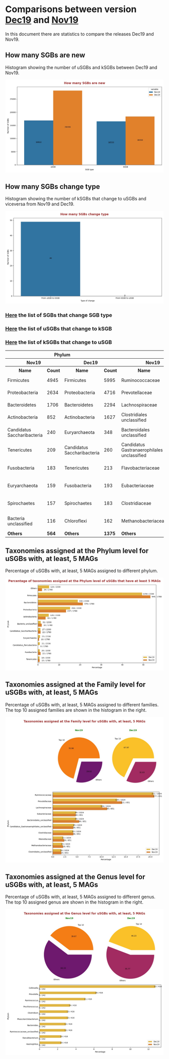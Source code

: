 # Comparisons between version [Dec19](README.md) and [Nov19](../Nov19/README.md)
In this document there are statistics to compare the releases Dec19 and Nov19.


## How many SGBs are new
Histogram showing the number of uSGBs and kSGBs between Dec19 and Nov19.

![How many SGBs are new](pictures/second_fig1.jpg)


## How many SGBs change type
Histogram showing the number of kSGBs that change to uSGBs and viceversa from Nov19 and Dec19.

![How many SGBs change type](pictures/second_fig2.jpg)


### [Here](pages/df_second_fig2.md) the list of SGBs that change SGB type

### [Here](pages/df_second_fig2_upgrade.md) the list of uSGBs that change to kSGB

### [Here](pages/df_second_fig2_downgrade.md) the list of kSGBs that change to uSGB

<table><tr><th colspan = '4' style = 'text-align: center'>Phylum</th><th colspan = '4' style = 'text-align: center'>Family</th><th colspan = '4' style = 'text-align: center'>Genus</th><th colspan = '4' style = 'text-align: center'>Species</th></tr><tr><th colspan = '2' style = 'text-align: center'>Nov19</th><th colspan = '2' style = 'text-align: center'>Dec19</th><th colspan = '2' style = 'text-align: center'>Nov19</th><th colspan = '2' style = 'text-align: center'>Dec19</th><th colspan = '2' style = 'text-align: center'>Nov19</th><th colspan = '2' style = 'text-align: center'>Dec19</th><th colspan = '2' style = 'text-align: center'>Nov19</th><th colspan = '2' style = 'text-align: center'>Dec19</th></tr><tr><th style = 'text-align: center'>Name</th><th style = 'text-align: center'>Count</th><th style = 'text-align: center'>Name</th><th style = 'text-align: center'>Count</th><th style = 'text-align: center'>Name</th><th style = 'text-align: center'>Count</th><th style = 'text-align: center'>Name</th><th style = 'text-align: center'>Count</th><th style = 'text-align: center'>Name</th><th style = 'text-align: center'>Count</th><th style = 'text-align: center'>Name</th><th style = 'text-align: center'>Count</th><th style = 'text-align: center'>Name</th><th style = 'text-align: center'>Count</th><th style = 'text-align: center'>Name</th><th style = 'text-align: center'>Count</th></tr><tr><td>Firmicutes</td><td>4945</td><td>Firmicutes</td><td>5995</td><td>Ruminococcaceae</td><td>492</td><td>Prochloraceae</td><td>1099</td><td>Collinsella</td><td>334</td><td>Prochlorococcus</td><td>1063</td><td>Rhizobiales bacterium</td><td>81</td><td>Rhizobiales bacterium</td><td>91</td></tr><tr><td>Proteobacteria</td><td>2634</td><td>Proteobacteria</td><td>4716</td><td>Prevotellaceae</td><td>324</td><td>Ruminococcaceae</td><td>496</td><td>Streptococcus</td><td>102</td><td>Collinsella</td><td>331</td><td>Pseudomonas fluorescens</td><td>47</td><td>Buchnera aphidicola</td><td>49</td></tr><tr><td>Bacteroidetes</td><td>1706</td><td>Bacteroidetes</td><td>2294</td><td>Lachnospiraceae</td><td>243</td><td>Prevotellaceae</td><td>324</td><td>Prevotella</td><td>61</td><td>Burkholderia</td><td>148</td><td>Streptococcus mitis</td><td>34</td><td>Pseudomonas fluorescens</td><td>48</td></tr><tr><td>Actinobacteria</td><td>852</td><td>Actinobacteria</td><td>1627</td><td>Clostridiales unclassified</td><td>138</td><td>Lachnospiraceae</td><td>239</td><td>Campylobacter</td><td>57</td><td>Thaumarchaeota unclassified</td><td>123</td><td>Pseudomonas viridiflava</td><td>30</td><td>Streptococcus mitis</td><td>35</td></tr><tr><td>Candidatus Saccharibacteria</td><td>240</td><td>Euryarchaeota</td><td>348</td><td>Bacteroidales unclassified</td><td>128</td><td>Clostridiales unclassified</td><td>138</td><td>Haemophilus</td><td>54</td><td>Kineosporia</td><td>111</td><td>Candidatus Hodgkinia cicadicola</td><td>26</td><td>Pseudomonas viridiflava</td><td>31</td></tr><tr><td>Tenericutes</td><td>209</td><td>Candidatus Saccharibacteria</td><td>260</td><td>Candidatus Gastranaerophilales unclassified</td><td>124</td><td>Bacteroidales unclassified</td><td>128</td><td>Faecalibacterium</td><td>39</td><td>Streptococcus</td><td>108</td><td>Stenotrophomonas maltophilia</td><td>26</td><td>Escherichia coli</td><td>29</td></tr><tr><td>Fusobacteria</td><td>183</td><td>Tenericutes</td><td>213</td><td>Flavobacteriaceae</td><td>113</td><td>Flavobacteriaceae</td><td>127</td><td>Ruminococcus</td><td>38</td><td>Alphaproteobacteria unclassified</td><td>86</td><td>Prochlorococcus marinus</td><td>21</td><td>Candidatus Hodgkinia cicadicola</td><td>27</td></tr><tr><td>Euryarchaeota</td><td>159</td><td>Fusobacteria</td><td>193</td><td>Eubacteriaceae</td><td>101</td><td>Pelagibacteraceae</td><td>126</td><td>Clostridium</td><td>36</td><td>Synechococcus</td><td>83</td><td>Pseudomonas putida</td><td>21</td><td>Candidatus Pelagibacter ubique</td><td>27</td></tr><tr><td>Spirochaetes</td><td>157</td><td>Spirochaetes</td><td>183</td><td>Clostridiaceae</td><td>96</td><td>Candidatus Gastranaerophilales unclassified</td><td>125</td><td>Bacteroides</td><td>34</td><td>Pelagibacteraceae unclassified</td><td>62</td><td>Pseudomonas stutzeri</td><td>20</td><td>Stenotrophomonas maltophilia</td><td>26</td></tr><tr><td>Bacteria unclassified</td><td>116</td><td>Chloroflexi</td><td>162</td><td>Methanobacteriaceae</td><td>77</td><td>Burkholderiaceae</td><td>108</td><td>Candidatus Saccharibacteria unclassified</td><td>34</td><td>Prevotella</td><td>61</td><td>Streptococcus oralis</td><td>19</td><td>Pseudomonas putida</td><td>24</td></tr><tr style = 'font-weight: bold'><td>Others</td><td>564</td><td>Others</td><td>1375</td><td>Others</td><td>1541</td><td>Others</td><td>3299</td><td>Others</td><td>891</td><td>Others</td><td>2340</td><td>Others</td><td>16208</td><td>Others</td><td>17963</td></tr></table>

## Taxonomies assigned at the Phylum level for uSGBs with, at least, 5 MAGs
Percentage of uSGBs with, at least, 5 MAGs assigned to different phylum.

![Percentage of taxonomies assigned at the Phylum level of uSGBs that have at least 5 MAGs](pictures/second_fig3.jpg)


## Taxonomies assigned at the Family level for uSGBs with, at least, 5 MAGs
Percentage of uSGBs with, at least, 5 MAGs assigned to different families. The top 10 assigned families are shown in the histogram in the right.

![Taxonomies assigned at the Family level for uSGBs with, at least, 5 MAGs](pictures/second_fig4.jpg)


## Taxonomies assigned at the Genus level for uSGBs with, at least, 5 MAGs
Percentage of uSGBs with, at least, 5 MAGs assigned to different genus. The top 10 assigned genus are shown in the histogram in the right.

![Taxonomies assigned at the Genus level for uSGBs with, at least, 5 MAGs](pictures/second_fig5.jpg)


